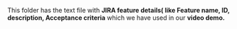 This folder has the text file with **JIRA feature details( like Feature name, ID, description, Acceptance criteria** which we have used in our **video demo.**
